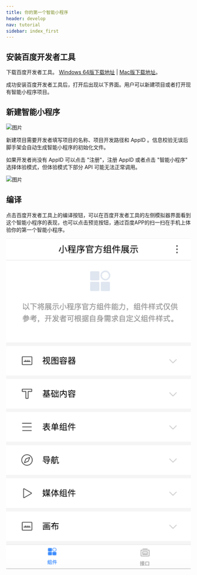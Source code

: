 ```yaml
---
title: 你的第一个智能小程序
header: develop
nav: tutorial
sidebar: index_first
---
```


## 安装百度开发者工具


下载百度开发者工具。 [Windows 64版下载地址](http://smartprogram.baidu.com/mappconsole/api/devDownload?system=windows&type=online)  |   [Mac版下载地址](http://smartprogram.baidu.com/mappconsole/api/devDownload?system=mac&type=online)。

成功安装百度开发者工具后，打开后出现以下界面。用户可以新建项目或者打开现有智能小程序项目。

## 新建智能小程序

![图片](https://b.bdstatic.com/searchbox/icms/searchbox/img/smartapp/project_start.png)


新建项目需要开发者填写项目的名称、项目开发路径和 AppID 。信息校验无误后脚手架会自动生成智能小程序的初始化文件。

如果开发者尚没有 AppID 可以点击 "注册"，注册 AppID 或者点击 "智能小程序" 选择体验模式，但体验模式下部分 API 可能无法正常调用。


 ![图片](https://b.bdstatic.com/searchbox/icms/searchbox/img/smartapp/project_new2.png)


## 编译

点击百度开发者工具上的编译按钮，可以在百度开发者工具的左侧模拟器界面看到这个智能小程序的表现，也可以点击预览按钮，通过百度APP的扫一扫在手机上体验你的第一个智能小程序。


![图片](../../../img/preview.png)
